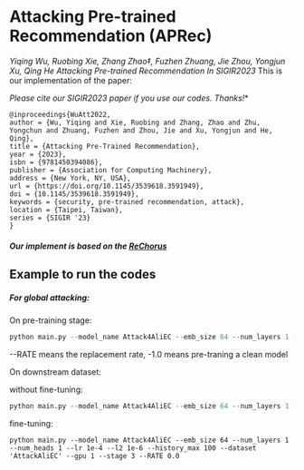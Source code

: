#   Attacking Pre-trained Recommendation (APRec)
  *Yiqing Wu, Ruobing Xie, Zhang Zhao‡, Fuzhen Zhuang, Jie Zhou, Yongjun Xu, Qing He  Attacking Pre-trained Recommendation  In SIGIR2023*
 This is our implementation of the paper: 



**Please cite our SIGIR2023* paper if you use our codes. Thanks!**

```
@inproceedings{WuAtt2022,
author = {Wu, Yiqing and Xie, Ruobing and Zhang, Zhao and Zhu, Yongchun and Zhuang, Fuzhen and Zhou, Jie and Xu, Yongjun and He, Qing},
title = {Attacking Pre-Trained Recommendation},
year = {2023},
isbn = {9781450394086},
publisher = {Association for Computing Machinery},
address = {New York, NY, USA},
url = {https://doi.org/10.1145/3539618.3591949},
doi = {10.1145/3539618.3591949},
keywords = {security, pre-trained recommendation, attack},
location = {Taipei, Taiwan},
series = {SIGIR '23}
}
```



##### Our implement is based on the [ReChorus](https://github.com/THUwangcy/ReChorus)

## Example to run the codes	

##### For global attacking:

On pre-training stage:

```python
python main.py --model_name Attack4AliEC --emb_size 64 --num_layers 1 --num_heads 1 --lr 1e-4 --l2 1e-6 --history_max 100 --dataset 'AttackAliEC' --gpu 1 --stage 1 --RATE 0.0
```

--RATE means the replacement rate, -1.0 means pre-traning a clean model

On downstream dataset:

without fine-tuning:

```python
python main.py --model_name Attack4AliEC --emb_size 64 --num_layers 1 --num_heads 1 --lr 1e-4 --l2 1e-6 --history_max 100 --dataset 'AttackAliEC' --gpu 1 --stage 4 --RATE 0.0
```

 fine-tuning:

```
python main.py --model_name Attack4AliEC --emb_size 64 --num_layers 1 --num_heads 1 --lr 1e-4 --l2 1e-6 --history_max 100 --dataset 'AttackAliEC' --gpu 1 --stage 3 --RATE 0.0
```



